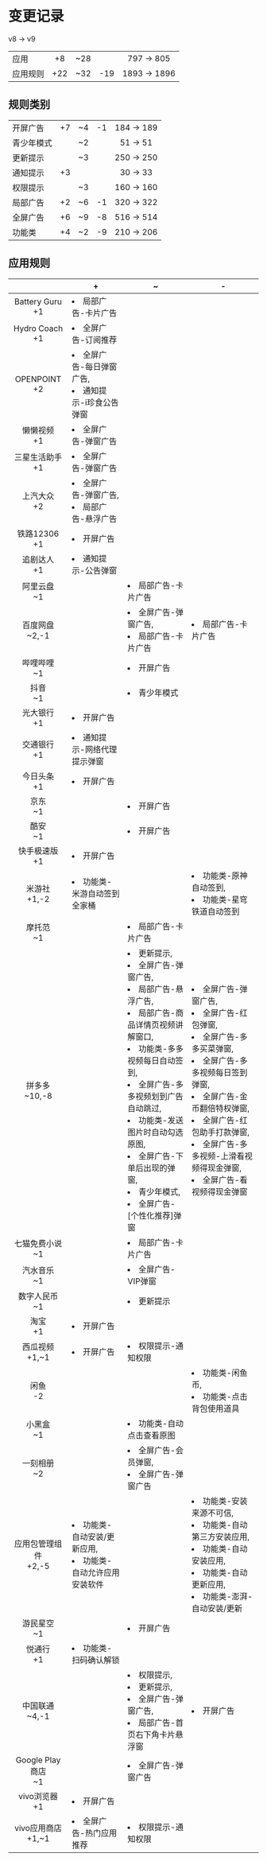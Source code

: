 # 变更记录

v8 -> v9

||||||
|-|:-:|:-:|:-:|:-:|
|应用|+8|~28||797 -> 805|
|应用规则|+22|~32|-19|1893 -> 1896|

## 规则类别

||||||
|-|:-:|:-:|:-:|:-:|
|开屏广告|+7|~4|-1|184 -> 189|
|青少年模式||~2||51 -> 51|
|更新提示||~3||250 -> 250|
|通知提示|+3|||30 -> 33|
|权限提示||~3||160 -> 160|
|局部广告|+2|~6|-1|320 -> 322|
|全屏广告|+6|~9|-8|516 -> 514|
|功能类|+4|~2|-9|210 -> 206|

## 应用规则

||+|~|-|
|:-:|-|-|-|
|Battery Guru<br>+1|<li>局部广告-卡片广告|||
|Hydro Coach<br>+1|<li>全屏广告-订阅推荐|||
|OPENPOINT<br>+2|<li>全屏广告-每日弹窗广告,<li>通知提示-i珍食公告弹窗|||
|懒懒视频<br>+1|<li>全屏广告-弹窗广告|||
|三星生活助手<br>+1|<li>全屏广告-弹窗广告|||
|上汽大众<br>+2|<li>全屏广告-弹窗广告,<li>局部广告-悬浮广告|||
|铁路12306<br>+1|<li>开屏广告|||
|追剧达人<br>+1|<li>通知提示-公告弹窗|||
|阿里云盘<br>~1||<li>局部广告-卡片广告||
|百度网盘<br>~2,-1||<li>全屏广告-弹窗广告,<li>局部广告-卡片广告|<li>局部广告-卡片广告|
|哔哩哔哩<br>~1||<li>开屏广告||
|抖音<br>~1||<li>青少年模式||
|光大银行<br>+1|<li>开屏广告|||
|交通银行<br>+1|<li>通知提示-网络代理提示弹窗|||
|今日头条<br>+1|<li>开屏广告|||
|京东<br>~1||<li>开屏广告||
|酷安<br>~1||<li>开屏广告||
|快手极速版<br>+1|<li>开屏广告|||
|米游社<br>+1,-2|<li>功能类-米游自动签到全家桶||<li>功能类-原神自动签到,<li>功能类-星穹铁道自动签到|
|摩托范<br>~1||<li>局部广告-卡片广告||
|拼多多<br>~10,-8||<li>更新提示,<li>全屏广告-弹窗广告,<li>局部广告-悬浮广告,<li>局部广告-商品详情页视频讲解窗口,<li>功能类-多多视频每日自动签到,<li>全屏广告-多多视频划到广告自动跳过,<li>功能类-发送图片时自动勾选原图,<li>全屏广告-下单后出现的弹窗,<li>青少年模式,<li>全屏广告-[个性化推荐]弹窗|<li>全屏广告-弹窗广告,<li>全屏广告-红包弹窗,<li>全屏广告-多多买菜弹窗,<li>全屏广告-多多视频每日签到弹窗,<li>全屏广告-金币翻倍特权弹窗,<li>全屏广告-红包助手打款弹窗,<li>全屏广告-多多视频-上滑看视频得现金弹窗,<li>全屏广告-看视频得现金弹窗|
|七猫免费小说<br>~1||<li>局部广告-卡片广告||
|汽水音乐<br>~1||<li>全屏广告-VIP弹窗||
|数字人民币<br>~1||<li>更新提示||
|淘宝<br>+1|<li>开屏广告|||
|西瓜视频<br>+1,~1|<li>开屏广告|<li>权限提示-通知权限||
|闲鱼<br>-2|||<li>功能类-闲鱼币,<li>功能类-点击背包使用道具|
|小黑盒<br>~1||<li>功能类-自动点击查看原图||
|一刻相册<br>~2||<li>全屏广告-会员弹窗,<li>全屏广告-弹窗广告||
|应用包管理组件<br>+2,-5|<li>功能类-自动安装/更新应用,<li>功能类-自动允许应用安装软件||<li>功能类-安装来源不可信,<li>功能类-自动第三方安装应用,<li>功能类-自动安装应用,<li>功能类-自动更新应用,<li>功能类-澎湃-自动安装/更新|
|游民星空<br>~1||<li>开屏广告||
|悦通行<br>+1|<li>功能类-扫码确认解锁|||
|中国联通<br>~4,-1||<li>权限提示,<li>更新提示,<li>全屏广告-弹窗广告,<li>局部广告-首页右下角卡片悬浮窗|<li>开屏广告|
|Google Play 商店<br>~1||<li>全屏广告-弹窗广告||
|vivo浏览器<br>+1|<li>开屏广告|||
|vivo应用商店<br>+1,~1|<li>全屏广告-热门应用推荐|<li>权限提示-通知权限||
